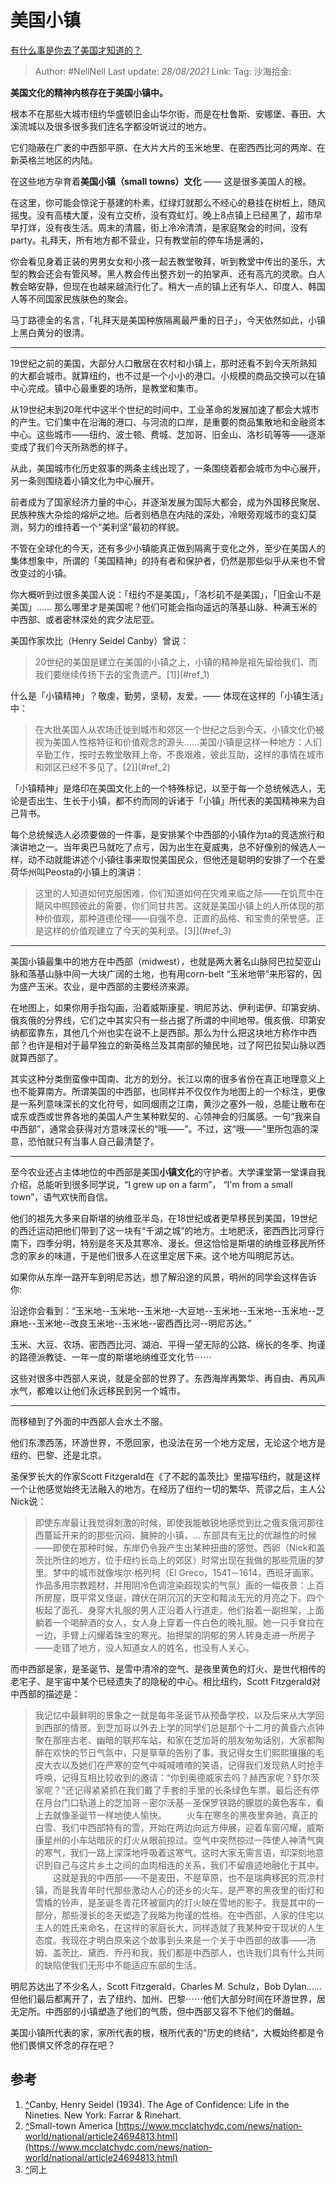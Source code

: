 # 美国小镇
[有什么事是你去了美国才知道的？](https://www.zhihu.com/question/312747301/answer/686897811)

> Author: #NellNell
> Last update: *28/08/2021*
> Link:
> Tag:
> 沙海拾金:

**美国文化的精神内核存在于美国小镇中。**

根本不在那些大城市纽约华盛顿旧金山华尔街，而是在杜鲁斯、安娜堡、春田、大溪流城以及很多很多我们连名字都没听说过的地方。

它们隐蔽在广袤的中西部平原、在大片大片的玉米地里、在密西西比河的两岸、在新英格兰地区的内陆。

在这些地方孕育着**美国小镇（small towns）文化** —— 这是很多美国人的根。

在这里，你可能会惊诧于基建的朴素，红绿灯就那么不经心的悬挂在树桩上，随风摇曳。没有高楼大厦，没有立交桥，没有霓虹灯。晚上8点镇上已经黑了，超市早早打烊，没有夜生活。周末的清晨，街上冷冷清清，是家庭聚会的时间，没有party。礼拜天，所有地方都不营业，只有教堂前的停车场是满的，

你会看见身着正装的男男女女和小孩一起去教堂敬拜，听到教堂中传出的圣乐，大型的教会还会有管风琴。黑人教会传出整齐划一的拍掌声、还有高亢的灵歌。白人教会略安静，但现在也越来越流行化了。稍大一点的镇上还有华人、印度人、韩国人等不同国家民族肤色的聚会。

马丁路德金的名言，「礼拜天是美国种族隔离最严重的日子」，今天依然如此，小镇上黑白黄分的很清。

---

19世纪之前的美国，大部分人口散居在农村和小镇上，那时还看不到今天所熟知的大都会城市。就算纽约，也不过是一个小小的港口。小规模的商品交换可以在镇中心完成。镇中心最重要的场所，是教堂和集市。

从19世纪末到20年代中这半个世纪的时间中，工业革命的发展加速了都会大城市的产生。它们集中在沿海的港口、与河流的口岸，是重要的商品集散地和金融资本中心。这些城市——纽约、波士顿、费城、芝加哥、旧金山、洛杉矶等等——逐渐变成了我们今天所熟悉的样子。

从此，美国城市化历史叙事的两条主线出现了，一条围绕着都会城市为中心展开，另一条则围绕着小镇文化为中心展开。

前者成为了国家经济力量的中心，并逐渐发展为国际大都会，成为外国移民聚居、民族种族大杂烩的熔炉之地。后者则栖息在内陆的深处，冷眼旁观城市的变幻莫测，努力的维持着一个“美利坚”最初的样貌。

不管在全球化的今天，还有多少小镇能真正做到隔离于变化之外，至少在美国人的集体想象中，所谓的「美国精神」的持有者和保护者，仍然是那些似乎从来也不曾改变过的小镇。

你大概听到过很多美国人说：「纽约不是美国」，「洛杉矶不是美国」，「旧金山不是美国」…… 那么哪里才是美国呢？他们可能会指向遥远的落基山脉、种满玉米的中西部、或者密林深处的宾夕法尼亚。

美国作家坎比（Henry Seidel Canby）曾说：

> 20世纪的美国是建立在美国的小镇之上，小镇的精神是祖先留给我们、而我们要继续传扬下去的宝贵遗产。[1]](#ref_1)

什么是「小镇精神」？敬虔，勤劳，坚韧，友爱。—— 体现在这样的「小镇生活」中：

> 在大批美国人从农场迁徙到城市和郊区一个世纪之后到今天，小镇文化仍被视为美国人性格特征和价值观念的源头……美国小镇是这样一种地方：人们辛勤工作，按时去教堂敬拜上帝，不畏艰难，彼此互助，这样的事情在城市和郊区已经不多见了。[2]](#ref_2)

「小镇精神」是烙印在美国文化上的一个特殊标记，以至于每一个总统候选人，无论是否出生、生长于小镇，都不约而同的诉诸于「小镇」所代表的美国精神来为自己背书。

每个总统候选人必须要做的一件事，是安排某个中西部的小镇作为ta的竞选旅行和演讲地之一。当年奥巴马就吃了点亏，因为出生在夏威夷，总不好像别的候选人一样，动不动就能讲述个小镇往事来取悦美国民众，但他还是聪明的安排了一个在爱荷华州叫Peosta的小镇上的演讲：

> 这里的人知道如何克服困难，你们知道如何在灾难来临之际——在饥荒中在飓风中照顾彼此的需要，你们同甘共苦。这就是美国小镇上的人所体现的那种价值观，那种道德伦理——自强不息、正直的品格、和宝贵的荣誉感。正是这样的价值观建立了今天的美利坚。[3]](#ref_3)

---

美国小镇最集中的地方在中西部（midwest），也就是两大著名山脉阿巴拉契亚山脉和落基山脉中间一大块广阔的土地，也有用corn-belt “玉米地带”来形容的，因为盛产玉米。农业，是中西部的主要经济来源。

在地图上，如果你用手指勾画，沿着威斯康星、明尼苏达、伊利诺伊、印第安纳、俄亥俄的分界线，它们之中其实只有一些占据了所谓的中间地带。俄亥俄、印第安纳都蛮靠东，其他几个州也实在说不上是西部。那么为什么把这块地方称作中西部？也许是相对于最早独立的新英格兰及其南部的殖民地，过了阿巴拉契山脉以西就算西部了。

其实这种分类倒蛮像中国南、北方的划分。长江以南的很多省份在真正地理意义上也不能算南方。所谓美国的中西部，也同样并不仅仅作为地图上的一个标注，更像是一系列意味深长的文化符号，如同烟雨之江南，黄沙之塞外一般，总能让散布在或东或西或世界各地的美国人产生某种默契的、心领神会的归属感。一句“我来自中西部”，通常会获得对方意味深长的“哦——”。不过，这“哦——”里所包涵的深意，恐怕就只有当事人自己最清楚了。

---

至今农业还占主体地位的中西部是美国**小镇文化**的守护者。大学课堂第一堂课自我介绍，总能听到很多同学说，“I grew up on a farm”， “I'm from a small town”，语气欢快而自信。

他们的祖先大多来自斯堪的纳维亚半岛，在18世纪或者更早移民到美国，19世纪的西迁运动把他们带到了这一块有“千湖之城”的地方。土地肥沃，密西西比河穿行南下，四季分明，特别是冬天及其寒冷、漫长。但这恰恰是斯堪的纳维亚移民所怀念的家乡的味道，于是他们很多人在这里定居下来。这个地方叫明尼苏达。

如果你从东岸一路开车到明尼苏达，想了解沿途的风景，明州的同学会这样告诉你:

沿途你会看到：“玉米地--玉米地--玉米地--大豆地--玉米地--玉米地--玉米地--芝麻地--玉米地--改良玉米地--玉米地--密西西比河--明尼苏达。”

玉米、大豆、农场、密西西比河、湖泊、平得一望无际的公路、绵长的冬季、拘谨的路德派教徒、一年一度的斯堪地纳维亚文化节⋯⋯

这些对很多中西部人来说，就是全部的世界了。东西海岸再繁华、再自由、再风声水气，都难以让他们永远移民到另一个城市。

---

而移植到了外面的中西部人会水土不服。

他们东漂西荡，环游世界，不愿回家，也没法在另一个地方定居，无论这个地方是纽约、巴黎、还是北京。

圣保罗长大的作家Scott Fitzgerald在《了不起的盖茨比》里描写纽约，就是这样一个让他感觉始终无法融入的地方。在经历了纽约一切的繁华、荒谬之后，主人公Nick说：

> 即使东岸最让我觉得刺激的时候，即使我能敏锐地感觉到比之俄亥俄河那往西蔓延开来的的那些沉闷、臃肿的小镇，... 东部具有无比的优越性的时候 ——即使在那种时候，东岸仍令我产生出某种扭曲的感觉。西卵（Nick和盖茨比所住的地方，位于纽约长岛上的郊区）时常出现在我做的那些荒唐的梦里。梦中的城市就像埃尔·格列柯（El Greco，1541－1614，西班牙画家。作品多用宗教题材，并用阴冷色调渲染超现实的气氛）画的一幅夜景：上百所房屋，既平常又怪诞，蹲伏在阴沉沉的天空和黯淡无光的月亮之下。四个板起了面孔、身穿大礼服的男人正沿着人行道走，他们抬着一副担架，上面躺着一个喝醉酒的女人，女人身上穿着一件白色的晚礼服。她一只手耷拉在一边，手臂上闪耀着珠宝的寒光。抬担架的阴郁的男人转身走进一所房子——走错了地方，没人知道女人的姓名，也没有人关心。

而中西部是家，是圣诞节、是雪中清冷的空气、是夜里黄色的灯火、是世代相传的老宅子、是宇宙中某个已经遗失了的隐秘的中心。相比纽约，Scott Fitzgerald对中西部的描述是：

> 我记忆中最鲜明的景象之一就是每年圣诞节从预备学校，以及后来从大学回到西部的情景。到芝加哥以外去上学的同学们总是那个十二月的黄昏六点钟聚在那座古老、幽暗的联邦车站，和家在芝加哥的朋友匆匆话别，大家都陶醉在欢快的节日气氛中，只是草草的告别了事。我记得女生们熙熙攘攘的毛皮大衣以及她们在严寒的空气中喊喊喳喳的笑语，记得我们发现熟人时抢手呼唤，记得互相比较收到的邀请：“你到奥德威家去吗？赫西家呢？舒尔茨家呢？”还记得紧紧抓在我们戴了手套的手里的长条绿色车票。最后还有停在月台门口轨道上的芝加哥－密尔沃基－圣保罗铁路的朦胧的黄色客车，看上去就像圣诞节一样地使人愉快。
> 　　火车在寒冬的黑夜里奔驰，真正的白雪、我们中西部特有的雪，开始在两边向远方伸展，迎着车窗闪耀，威斯康星州的小车站暗灰的灯火从眼前掠过。空气中突然掠过一阵使人神清气爽的寒气，我们一路上深深地呼吸着这寒气。这时大家无需言语，却深刻地意识到自己与这片乡土之间的血肉相连的关系，我们不留痕迹地融化于其中。
> 　　这就是我的中西部——不是麦田，不是草原，也不是瑞典移民的荒凉村镇，而是我青年时代那些激动人心的还乡的火车，是严寒的黑夜里的街灯和雪橇的铃声，是圣诞冬青花环被窗内的灯火映在雪地的影子。我是其中的一部分，那些漫长的冬天塑造了我略为拘谨的性格。在中西部，人家的住宅以主人的姓氏来命名，在这样的家庭长大，同样造就了我某种安于现状的人生态度。我现在才明白原来这个故事到头来是一个关于中西部的故事——汤姆、盖茨比、黛西、乔丹和我，我们都是中西部人，也许我们具有什么共同的缺陷使我们无形中不能适应东部的生活。

明尼苏达出了不少名人，Scott Fitzgerald，Charles M. Schulz，Bob Dylan……但他们最后都离开了，去了纽约、加州、巴黎⋯⋯他们大部分时间在环游世界，居无定所。中西部的小镇塑造了他们的气质，但中西部又容不下他们的僭越。

美国小镇所代表的家，家所代表的根，根所代表的“历史的终结“，大概始终都是令他们畏惧又怀念的存在吧？

## 参考

1.  [^](#ref_1_0)Canby, Henry Seidel (1934). The Age of Confidence: Life in the Nineties. New York: Farrar & Rinehart.
2.  [^](#ref_2_0)Small-town America [https://www.mcclatchydc.com/news/nation-world/national/article24694813.html](https://www.mcclatchydc.com/news/nation-world/national/article24694813.html)
3.  [^](#ref_3_0)同上
